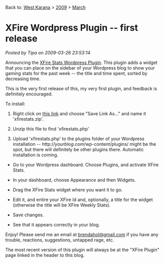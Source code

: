 Back to: [West Karana](/posts/westkarana.md) > [2009](/posts/2009/westkarana.md) > [March](./westkarana.md)
# XFire Wordpress Plugin -- first release

*Posted by Tipa on 2009-03-26 23:53:14*

Announcing the [XFire Stats Wordpress Plugin](../../../uploads/2009/03/xfirestats.zip). This plugin adds a widget that you can place on the sidebar of your Wordpress blog to show your gaming stats for the past week -- the title and time spent, sorted by decreasing time.

This is the very first release of this, my very first plugin, and feedback is definitely encouraged.

To install:
1. Right click on [this link](../../../uploads/2009/03/xfirestats.zip) and choose "Save Link As..." and name it 'xfirestats.zip'.

3. Unzip this file to find 'xfirestats.php'

5. Upload 'xfirestats.php' to the plugins folder of your Wordpress installation -- http://*yourblog.com*/wp-content/plugins/ might be the spot, but there will definitely be other plugins there. Automatic installation is coming.
- Go to your Wordpress dashboard. Choose Plugins, and activate XFire Stats.

- In your dashboard, choose Appearance and then Widgets.

- Drag the XFire Stats widget where you want it to go.

- Edit it, and entire your XFire Id and, optionally, a title for the widget (otherwise the title will be XFire Weekly Stats).

- Save changes.

- See that it appears correctly in your blog.




Enjoy! Please send me an email at brendahol@gmail.com if you have any trouble, reactions, suggestions, untapped rage, etc.

The most recent version of this plugin will always be at the "XFire Plugin" page linked in the header to this blog.

